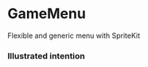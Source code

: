 # GameMenu
Flexible and generic menu with SpriteKit

### Illustrated intention

<gif that represents the skscene using a camera to move around>
